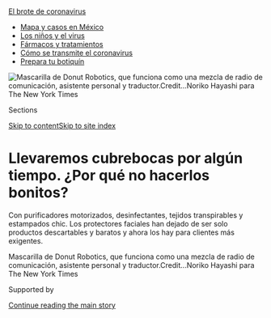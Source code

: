 <div id="app">

<div>

<div>

<div>

</div>

<div data-aria-hidden="false">

<div id="site-content" data-role="main">

<div>

<div class="css-1aor85t" style="opacity:0.000000001;z-index:-1;visibility:hidden">

<div class="css-1hqnpie">

<div class="css-epjblv">

<span class="css-17xtcya">[Negocios](/es/section/negocios)</span><span class="css-x15j1o">|</span><span class="css-fwqvlz">Llevaremos
cubrebocas por algún tiempo. ¿Por qué no hacerlos
bonitos?</span>

</div>

<div class="css-k008qs">

<div class="css-1iwv8en">

<span class="css-18z7m18"></span>

<div>

</div>

</div>

<span class="css-1n6z4y">https://nyti.ms/31kwKcU</span>

<div class="css-1705lsu">

<div class="css-4xjgmj">

<div class="css-4skfbu" data-role="toolbar" data-aria-label="Social Media Share buttons, Save button, and Comments Panel with current comment count" data-testid="share-tools">

  - 
  - 
  - 
  - 
    
    <div class="css-6n7j50">
    
    </div>

  - 
  - 

</div>

</div>

</div>

</div>

</div>

</div>

<div id="NYT_TOP_BANNER_REGION" class="css-11qgg8s">

<div>

<div id="styln-prism-menu-1594831588949" class="section interactive-content interactive-size-medium css-1du2ztb">

<div class="css-17ih8de interactive-body">

<div id="scroll-container" class="css-1gj85ro">

[<span class="styln-title-wrap"><span class="css-1pje3qr">El brote
de</span><span class="css-1pje3qr">
coronavirus</span></span>](https://www.nytimes3xbfgragh.onion/es/spotlight/coronavirus?action=click&pgtype=Article&state=default&region=TOP_BANNER&context=storylines_menu)

  - [Mapa y casos en
    México](https://www.nytimes3xbfgragh.onion/es/interactive/2020/espanol/america-latina/coronavirus-en-mexico.html?action=click&pgtype=Article&state=default&region=TOP_BANNER&context=storylines_menu)
  - [Los niños y el
    virus](https://www.nytimes3xbfgragh.onion/es/2020/07/31/espanol/ciencia-y-tecnologia/ninos-contagio-coronavirus.html?action=click&pgtype=Article&state=default&region=TOP_BANNER&context=storylines_menu)
  - [Fármacos y
    tratamientos](https://www.nytimes3xbfgragh.onion/es/interactive/2020/science/coronavirus-tratamientos-curas.html?action=click&pgtype=Article&state=default&region=TOP_BANNER&context=storylines_menu)
  - [Cómo se transmite el
    coronavirus](https://www.nytimes3xbfgragh.onion/es/2020/07/06/espanol/ciencia-y-tecnologia/coronavirus-transmision-aire.html?action=click&pgtype=Article&state=default&region=TOP_BANNER&context=storylines_menu)
  - [Prepara tu
    botiquín](https://www.nytimes3xbfgragh.onion/es/2020/07/14/espanol/estilos-de-vida/botiquin-medicina-coronavirus.html?action=click&pgtype=Article&state=default&region=TOP_BANNER&context=storylines_menu)

</div>

</div>

</div>

</div>

</div>

<div id="fullBleedHeaderContent">

<div class="css-n4ws9g">

![<span class="css-16f3y1r e13ogyst0" data-aria-hidden="true">Mascarilla
de Donut Robotics, que funciona como una mezcla de radio de
comunicación, asistente personal y
traductor.</span><span class="css-cnj6d5 e1z0qqy90" itemprop="copyrightHolder"><span class="css-1ly73wi e1tej78p0">Credit...</span><span><span>Noriko
Hayashi para The New York
Times</span></span></span>](https://static01.graylady3jvrrxbe.onion/images/2020/07/28/business/03Mascarillas-ES-01/00virus-japan-masks-1-articleLarge.jpg?quality=75&auto=webp&disable=upscale)

</div>

<div class="css-3z92zw">

<div class="css-6cn7ki">

<div class="NYTAppHideMasthead css-1bcu9v6 e1suatyy0">

<div class="section css-1o1qe8k e1suatyy2">

<div class="css-cu5p7t er09x8g0">

<div class="css-6n7j50">

</div>

<span class="css-1dv1kvn">Sections</span>

[Skip to content](#site-content)[Skip to site index](#site-index)

</div>

<div class="css-10698na e1huz5gh0">

</div>

</div>

</div>

<div class="css-1sojcmr ehdk2mb0">

# Llevaremos cubrebocas por algún tiempo. ¿Por qué no hacerlos bonitos?

</div>

Con purificadores motorizados, desinfectantes, tejidos transpirables y
estampados chic. Los protectores faciales han dejado de ser solo
productos descartables y baratos y ahora los hay para clientes más
exigentes.

</div>

</div>

<div class="css-nwzfg5 e1gnum310">

<span class="css-1f9pvn2 negocios">Mascarilla de Donut Robotics, que
funciona como una mezcla de radio de comunicación, asistente personal y
traductor.</span><span class="css-cnj6d5 e1z0qqy90" itemprop="copyrightHolder"><span class="css-1ly73wi e1tej78p0">Credit...</span><span><span>Noriko
Hayashi para The New York Times</span></span></span>

</div>

<div id="sponsor-wrapper" class="css-1hyfx7x">

<div id="sponsor-slug" class="css-19vbshk">

Supported by

</div>

[Continue reading the main
story](#after-sponsor)

<div id="sponsor" class="ad sponsor-wrapper" style="text-align:center;height:100%;display:block">

</div>

<div id="after-sponsor">

</div>

</div>

<div class="css-1wx1auc e1gnum311">

<div class="css-18e8msd">

<div class="css-vp77d3 epjyd6m0">

<div class="css-1baulvz">

Por [<span class="css-1baulvz" itemprop="name">Ben
Dooley</span>](https://www.nytimes3xbfgragh.onion/by/ben-dooley) y
<span class="css-1baulvz last-byline" itemprop="name">Hisako Ueno</span>

</div>

</div>

  - 
    
    <div class="css-ld3wwf e16638kd2">
    
    4 de agosto de
    2020
    
    </div>

  - 
    
    <div class="css-4xjgmj">
    
    <div class="css-d8bdto" data-role="toolbar" data-aria-label="Social Media Share buttons, Save button, and Comments Panel with current comment count" data-testid="share-tools">
    
      - 
      - 
      - 
      - 
        
        <div class="css-6n7j50">
        
        </div>
    
      - 
      - 
    
    </div>
    
    </div>

</div>

<div class="css-tk9fsr">

[Read in
English](https://www.nytimes3xbfgragh.onion/2020/07/27/business/fashion-masks-coronavirus.html "Read in English")

</div>

</div>

</div>

<div class="section meteredContent css-1r7ky0e" name="articleBody" itemprop="articleBody">

<div class="css-1fanzo5 StoryBodyCompanionColumn">

<div class="css-53u6y8">

[Regístrate para recibir nuestro
boletín](https://www.nytimes3xbfgragh.onion/newsletters/el-times) con
lo mejor de The New York Times.

-----

TOKIO – Rieko Kawanishi es la primera en reconocer que el cubrebocas
repleto de perlas que diseñó no es el más efectivo contra el
coronavirus. “Está lleno de agujeros”, dijo riendo.

No obstante, su protector facial hecho a mano, que recomienda utilizar
sobre un cubrebocas normal, refleja una explosión súbita de atención
creativa en el mundo de la moda y la tecnología hacia un producto simple
que no ha sido alterado desde hace décadas.

“Después de la pandemia, hubo muchísimos lugares en los que, por primera
vez, tenías que usar cubrebocas forzosamente”, dijo Kawanishi, una
[diseñadora de joyas](https://www.instagram.com/sprbyspecialr/?hl=en)
que vive en Tokio. “Pensé: ‘Quiero diseñar algo elegante’”.

A medida que el virus continúa propagándose y las normas respecto al uso
de cubrebocas se endurecen en muchos lugares del mundo, los consumidores
comienzan a exigir una mayor variedad en las mascarillas que
resguardarán su aliento en lugares públicos durante el futuro próximo.

</div>

</div>

<div class="css-1fanzo5 StoryBodyCompanionColumn">

<div class="css-53u6y8">

En respuesta, muchas empresas y diseñadores han inundado el mercado con
alternativas al cubrebocas quirúrgico desechable que animó a Kawanishi a
poner manos a la obra.

</div>

</div>

<div class="css-79elbk" data-testid="photoviewer-wrapper">

<div class="css-z3e15g" data-testid="photoviewer-wrapper-hidden">

</div>

<div class="css-1a48zt4 ehw59r15" data-testid="photoviewer-children">

![<span class="css-16f3y1r e13ogyst0" data-aria-hidden="true">Rieko
Kawanishi con una mascarilla de perlas que diseñó en su taller en
Tokio.</span><span class="css-cnj6d5 e1z0qqy90" itemprop="copyrightHolder"><span class="css-1ly73wi e1tej78p0">Credit...</span><span>Noriko
Hayashi para The New York
Times</span></span>](https://static01.graylady3jvrrxbe.onion/images/2020/07/23/business/03Mascarillas-ES-02/merlin_174826083_e80a398d-e9bc-4bb7-8fe5-be9c6a07b45d-articleLarge.jpg?quality=75&auto=webp&disable=upscale)

</div>

</div>

<div class="css-1fanzo5 StoryBodyCompanionColumn">

<div class="css-53u6y8">

Los inventores han imaginado cubrebocas con [purificadores de aire
motorizados](https://prtimes.jp/main/html/rd/p/000000559.000032456.html),
bocinas con bluetooth e incluso desinfectantes que matan bacterias
calentando el protector facial (pero sin calentar el rostro, esperemos)
hasta a 93 grados Celsius. En Corea del Sur, el gigante de la
electrónica LG [ha creado un
cubrebocas](https://asia.nikkei.com/Business/Electronics/LG-debuts-fan-powered-mask-to-ease-breathing)
con ventiladores que facilitan la respiración.

Las tiendas exhiben en maniquíes cubrebocas estampados a juego con ropa
de diseñador. Un empresario indio afirmó que pagó 4000 dólares por un
[cubrebocas fabricado a la medida con
oro](https://www.scmp.com/news/asia/south-asia/article/3091866/coronavirus-bling-bling-indian-businessman-wears-us4000-custom).
Y una [diseñadora francesa de
vestuario](https://www.instagram.com/sophiecochevelou/) llenó su cuenta
de Instagram con diseños fantasmagóricos que tienen ilustraciones que
van desde pterodáctilos hasta piernas de muñecas.

El coronavirus “ha provocado una rápida evolución en la tecnología de
los cubrebocas”, afirmó Yukiko Iida, experta en mascarillas del Centro
de Control Medioambiental, una consultora en Tokio.

</div>

</div>

<div class="css-1fanzo5 StoryBodyCompanionColumn">

<div class="css-53u6y8">

“Cuando hay demanda, el mercado reacciona con rapidez”, afirmó. “Las
personas los usan todo el día, todos los días, así que vemos mejoras en
aspectos como facilidad de uso y comunicación”, dijo, y mencionó [un
cubrebocas](https://ellebabe.com/products/hg1008-elbb1) con la parte
frontal transparente que permite ver las expresiones faciales de las
personas.

</div>

</div>

<div class="css-79elbk" data-testid="photoviewer-wrapper">

<div class="css-z3e15g" data-testid="photoviewer-wrapper-hidden">

</div>

<div class="css-1a48zt4 ehw59r15" data-testid="photoviewer-children">

<div class="css-1xdhyk6 erfvjey0">

<span class="css-1ly73wi e1tej78p0">Image</span>

<div class="css-zjzyr8">

<div data-testid="lazyimage-container" style="height:257.77777777777777px">

</div>

</div>

</div>

<span class="css-cnj6d5 e1z0qqy90" itemprop="copyrightHolder"><span class="css-1ly73wi e1tej78p0">Credit...</span><span>Noriko
Hayashi para The New York Times</span></span>

</div>

</div>

<div class="css-1fanzo5 StoryBodyCompanionColumn">

<div class="css-53u6y8">

La necesidad de innovar ha sido considerable en Japón, donde los
cubrebocas ya se usaban de forma generalizada desde antes de la pandemia
para resguardar el rostro del frío o del polen, de la influenza o de la
mirada molesta de los extraños.

Aunque la mayoría de las personas sigue utilizando cubrebocas
quirúrgicos blancos y económicos, los consumidores han comenzado a
dejar de considerar a los protectores faciales como un artículo de un
solo uso, o algo que adquieres en una tienda de conveniencia para luego
usar pocas veces y tirar a la basura.

Taisuke Ono, director ejecutivo de la empresa emergente Donut Robotics,
comentó que él imaginaba un mundo en el que las personas usarían
cubrebocas en viajes al extranjero durante los próximos diez años o más.
Señaló que, si eso sucede, los consumidores exigirán que sus cubrebocas
hagan algo más que protegerlos de los virus.

Su empresa está fabricando un cubrebocas que funciona como una mezcla de
radio de comunicación, asistente personal y traductor. Puede grabar la
voz del usuario y proyectarla al teléfono inteligente de alguien más
(mucho mejor para mantener la distancia social) o traducirla del japonés
a varios
idiomas.

</div>

</div>

<div class="css-79elbk" data-testid="photoviewer-wrapper">

<div class="css-z3e15g" data-testid="photoviewer-wrapper-hidden">

</div>

<div class="css-1a48zt4 ehw59r15" data-testid="photoviewer-children">

<div class="css-1xdhyk6 erfvjey0">

<span class="css-1ly73wi e1tej78p0">Image</span>

<div class="css-zjzyr8">

<div data-testid="lazyimage-container" style="height:257.77777777777777px">

</div>

</div>

</div>

<span class="css-16f3y1r e13ogyst0" data-aria-hidden="true">El director
ejecutivo de Donut Robotics, Taisuke Ono, a la derecha, con un colega en
sus
oficinas</span><span class="css-cnj6d5 e1z0qqy90" itemprop="copyrightHolder"><span class="css-1ly73wi e1tej78p0">Credit...</span><span>Noriko
Hayashi para The New York Times</span></span>

</div>

</div>

<div class="css-1fanzo5 StoryBodyCompanionColumn">

<div class="css-53u6y8">

“La pandemia hizo que esto fuera posible”, dijo, y recalcó que su
prototipo había atraído la atención de los medios de comunicación y un
gran interés de inversionistas en Makuake, una versión japonesa de la
recaudadora Kickstarter. Antes, narró, “aunque hicieras algo como esto,
nadie invertía en ello y no podías venderlo. Ahora, el mercado global ha
crecido exponencialmente”.

</div>

</div>

<div class="css-1fanzo5 StoryBodyCompanionColumn">

<div class="css-53u6y8">

Aunque la pandemia terminará en algún momento, agregó, “las personas
seguirán usando cubrebocas porque están temerosas”.

A pesar de que no está claro cómo reaccionarán los consumidores a
algunos de estos cubrebocas más ambiciosos, una innovación ha sido un
éxito evidente: los protectores faciales con telas de alta tecnología
que supuestamente ofrecen mayor comodidad o protección.

A medida que las temperaturas veraniegas se elevan, aumenta la demanda
de los cubrebocas hechos con materiales que mantengan a los usuarios
frescos. A las personas que han estado usando cubrebocas reutilizables
de tela (como los que envía el gobierno japonés a todos los hogares del
país) les cuesta soportar el calor y la humedad del verano en el centro
de Japón, ni qué decir de Singapur o Hong
Kong.

</div>

</div>

<div class="css-79elbk" data-testid="photoviewer-wrapper">

<div class="css-z3e15g" data-testid="photoviewer-wrapper-hidden">

</div>

<div class="css-1a48zt4 ehw59r15" data-testid="photoviewer-children">

<div class="css-1xdhyk6 erfvjey0">

<span class="css-1ly73wi e1tej78p0">Image</span>

<div class="css-zjzyr8">

<div data-testid="lazyimage-container" style="height:257.77777777777777px">

</div>

</div>

</div>

<span class="css-16f3y1r e13ogyst0" data-aria-hidden="true">El
cubrebocas C-mask de Donut Robotics y su aplicación para teléfono
móvil</span><span class="css-cnj6d5 e1z0qqy90" itemprop="copyrightHolder"><span class="css-1ly73wi e1tej78p0">Credit...</span><span>Noriko
Hayashi para The New York Times</span></span>

</div>

</div>

<div class="css-1fanzo5 StoryBodyCompanionColumn">

<div class="css-53u6y8">

Toyoshima, una empresa comercializadora con sede en Nagoya, [comenzó a
reunir fondos](https://www.makuake.com/project/toyoshima-mask/) a
mediados de abril para fabricar un cubrebocas nuevo de grado militar con
nailon. Recaudó 1,2 millones de dólares, más del 13.000 por ciento de su
meta.

Los clientes le dijeron a la empresa que querían un cubrebocas altamente
eficaz que además estuviera a la moda, afirmó Koki Yamagata, quien
dirige las iniciativas de financiamiento colectivo de la empresa.

</div>

</div>

<div class="css-1fanzo5 StoryBodyCompanionColumn">

<div class="css-53u6y8">

“Muchas personas dijeron que querían que hubiera más colores”, señaló
Yamagata en una llamada por Zoom, mientras modelaba un cubrebocas blanco
que se vende en 50 dólares, aproximadamente. Los productos no han
generado muchas ganancias, sostuvo, y añadió que la empresa comenzó a
fabricarlos en parte por un sentido de responsabilidad social.

Otras compañías japonesas han seguido su ejemplo. Tadashi Yanai,
fundador de Uniqlo, la gran empresa minorista de ropa, insistió en que
su empresa no vendería cubrebocas, pero cambió de opinión después de que
los clientes clamaron por un producto hecho con la tela de alto
rendimiento y secado rápido de la marca.

Los cubrebocas se agotaron de inmediato y la compañía se ha comprometido
a fabricar 500.000 paquetes por semana, según un portavoz, Aldo Liguori,
quien dijo que la compañía ahora también planeaba venderlos en el
extranjero.

</div>

</div>

<div class="css-79elbk" data-testid="photoviewer-wrapper">

<div class="css-z3e15g" data-testid="photoviewer-wrapper-hidden">

</div>

<div class="css-1a48zt4 ehw59r15" data-testid="photoviewer-children">

<div class="css-1xdhyk6 erfvjey0">

<span class="css-1ly73wi e1tej78p0">Image</span>

<div class="css-zjzyr8">

<div data-testid="lazyimage-container" style="height:257.77777777777777px">

</div>

</div>

</div>

<span class="css-16f3y1r e13ogyst0" data-aria-hidden="true">Cubrebocas a
la venta en una calle comercial de
Harajuku</span><span class="css-cnj6d5 e1z0qqy90" itemprop="copyrightHolder"><span class="css-1ly73wi e1tej78p0">Credit...</span><span>Noriko
Hayashi para The New York Times</span></span>

</div>

</div>

<div class="css-1fanzo5 StoryBodyCompanionColumn">

<div class="css-53u6y8">

Para algunos fabricantes de indumentaria, producir cubrebocas ha sido
una necesidad, ya que las ventas al menudeo se redujeron
considerablemente debido a que los consumidores se quedan en casa.

Muchas fábricas “han tenido poca actividad durante dos o tres meses, así
que piensan: ‘¿Por qué no hacemos cubrebocas de tela?’”, dijo Kensuke
Kojima, consultor de productos para la industria de la moda.

Estos productores japoneses han entrado a un mercado cuyos cambios a lo
largo de las décadas han sido mínimos, como los cubrebocas de colores
diferentes o los que ofrecen revestimientos para proteger el maquillaje
y que no se corra.

</div>

</div>

<div class="css-1fanzo5 StoryBodyCompanionColumn">

<div class="css-53u6y8">

Aunque los profesionales de la salud han utilizado cubrebocas de varios
tipos desde hace cientos, si no es que miles de años, los que usan
actualmente se desarrollaron por primera vez a finales del siglo XIX
para su uso en cirugías.

Se usaron para combatir epidemias por primera vez a principios del siglo
XX, cuando Wu Lien-teh, médico de ascendencia china, [comenzó a
promover](https://www.ncbi.nlm.nih.gov/pmc/articles/PMC4291938/) los
cubrebocas de gasa simple como un método efectivo para combatir un brote
de peste neumónica en una zona del noreste de China conocida como
Manchuria.

</div>

</div>

<div class="css-79elbk" data-testid="photoviewer-wrapper">

<div class="css-z3e15g" data-testid="photoviewer-wrapper-hidden">

</div>

<div class="css-1a48zt4 ehw59r15" data-testid="photoviewer-children">

<div class="css-1xdhyk6 erfvjey0">

<span class="css-1ly73wi e1tej78p0">Image</span>

<div class="css-zjzyr8">

<div data-testid="lazyimage-container" style="height:257.77777777777777px">

</div>

</div>

</div>

<span class="css-16f3y1r e13ogyst0" data-aria-hidden="true">Cubrebocas
con estampados coloridos en una tienda en
Tokio</span><span class="css-cnj6d5 e1z0qqy90" itemprop="copyrightHolder"><span class="css-1ly73wi e1tej78p0">Credit...</span><span>Noriko
Hayashi para The New York Times</span></span>

</div>

</div>

<div class="css-1fanzo5 StoryBodyCompanionColumn">

<div class="css-53u6y8">

Cuando llegó la gripe española en 1918, la práctica se volvió global por
primera vez.

Si bien los cubrebocas pronto cayeron en desgracia en la mayoría de los
países, el gobierno japonés continuó alentando su uso para combatir
enfermedades comunes como la gripe, dijo Christos Lynteris, antropólogo
médico de la Universidad de St. Andrews en Escocia.

La ubicuidad de las mascarillas quirúrgicas en Japón, que generalmente
están hechas de materiales sintéticos no tejidos, ha aumentado y
disminuido a lo largo de los años a medida que el país se enfrentaba a
diferentes problemas y crisis de salud.

En la década de 1990, se convirtieron en una defensa popular contra las
nubes de polen estacional creadas por los árboles de rápido crecimiento,
como el ciprés, plantado en todo el país para proporcionar una fuente de
madera barata.

En 2011, después del colapso nuclear en Fukushima, las existencias de
cubrebocas se agotaron ya que los consumidores temían las consecuencias
radiactivas. Y en los años siguientes, los aumentos drásticos de la
contaminación de China impulsaron una mayor demanda, particularmente en
el invierno.

</div>

</div>

<div class="css-1fanzo5 StoryBodyCompanionColumn">

<div class="css-53u6y8">

Pero, incluso en Japón, se necesitó una pandemia para impulsar las
ventas de cubrebocas a la estratósfera; eran tan escasos al principio
que la gente hacía filas al amanecer para comprar una caja.

Meses más tarde, los cubrebocas abundan, y las tiendas en Harajuku, la
meca de la moda juvenil, las exhiben cada vez más. En la calle
Takeshita, los escaparates están llenos de cubrebocas que van desde los
modelos juguetones (con caras de animales de felpa) hasta los inspirados
en el punk (correas de cuero con estoperoles e
imperdibles).

</div>

</div>

<div class="css-79elbk" data-testid="photoviewer-wrapper">

<div class="css-z3e15g" data-testid="photoviewer-wrapper-hidden">

</div>

<div class="css-1a48zt4 ehw59r15" data-testid="photoviewer-children">

<div class="css-1xdhyk6 erfvjey0">

<span class="css-1ly73wi e1tej78p0">Image</span>

<div class="css-zjzyr8">

<div data-testid="lazyimage-container" style="height:257.77777777777777px">

</div>

</div>

</div>

<span class="css-16f3y1r e13ogyst0" data-aria-hidden="true">Hisako
Kanzaki con un cubrebocas nupcial que diseñó, dentro de su tienda en el
barrio  Shimokitazawa de
Tokio.</span><span class="css-cnj6d5 e1z0qqy90" itemprop="copyrightHolder"><span class="css-1ly73wi e1tej78p0">Credit...</span><span>Noriko
Hayashi para The New York Times</span></span>

</div>

</div>

<div class="css-1fanzo5 StoryBodyCompanionColumn">

<div class="css-53u6y8">

A pesar de que los cubrebocas de tela están a la moda, los clientes
deben tener cuidado, dijo Kazunari Onishi, experto en enfermedades
infecciosas de la Escuela de Posgrado de Salud Pública de la Universidad
Internacional de San Lucas en Tokio.

“Debes elegir un cubrebocas que cumpla con las normas internacionales”,
señaló, y agregó que “otros tipos de mascarillas no tienen el objetivo
de prevenir contagios”.

“Si tu prioridad es evitar contagios de forma confiable, estos
cubrebocas no protegerán tu vida”, dijo, además de que, aunque uses
cubrebocas “debes mantener la distancia social”.

Ben Dooley reporta sobre los negocios y la economía de Japón, con un
interés especial en temas sociales y el encuentro entre los negocios y
la política. [@benjamindooley](https://twitter.com/benjamindooley)

</div>

</div>

<div>

</div>

<div class="css-1fanzo5 StoryBodyCompanionColumn">

<div class="css-53u6y8">

-----

</div>

</div>

</div>

<div>

</div>

<div>

</div>

<div>

</div>

<div>

<div id="bottom-wrapper" class="css-1ede5it">

<div id="bottom-slug" class="css-l9onyx">

Advertisement

</div>

[Continue reading the main
story](#after-bottom)

<div id="bottom" class="ad bottom-wrapper" style="text-align:center;height:100%;display:block;min-height:90px">

</div>

<div id="after-bottom">

</div>

</div>

</div>

</div>

</div>

## Site Index

<div>

</div>

## Site Information Navigation

  - [© <span>2020</span> <span>The New York Times
    Company</span>](https://help.nytimes3xbfgragh.onion/hc/en-us/articles/115014792127-Copyright-notice)

<!-- end list -->

  - [NYTCo](https://www.nytco.com/)
  - [Contact
    Us](https://help.nytimes3xbfgragh.onion/hc/en-us/articles/115015385887-Contact-Us)
  - [Work with us](https://www.nytco.com/careers/)
  - [Advertise](https://nytmediakit.com/)
  - [T Brand Studio](http://www.tbrandstudio.com/)
  - [Your Ad
    Choices](https://www.nytimes3xbfgragh.onion/privacy/cookie-policy#how-do-i-manage-trackers)
  - [Privacy](https://www.nytimes3xbfgragh.onion/privacy)
  - [Terms of
    Service](https://help.nytimes3xbfgragh.onion/hc/en-us/articles/115014893428-Terms-of-service)
  - [Terms of
    Sale](https://help.nytimes3xbfgragh.onion/hc/en-us/articles/115014893968-Terms-of-sale)
  - [Site
    Map](https://spiderbites.nytimes3xbfgragh.onion)
  - [Help](https://help.nytimes3xbfgragh.onion/hc/en-us)
  - [Subscriptions](https://www.nytimes3xbfgragh.onion/subscription?campaignId=37WXW)

</div>

</div>

</div>

</div>
